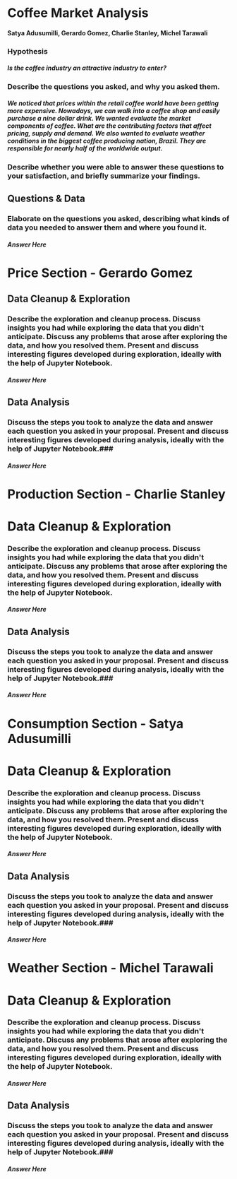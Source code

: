 # Coffee Market Analysis #
#### Satya Adusumilli, Gerardo Gomez, Charlie Stanley, Michel Tarawali ####

### Hypothesis ###
##### Is the coffee industry an attractive industry to enter? #####

### Describe the questions you asked, and why you asked them. ###
#####  We noticed that prices within the retail coffee world have been getting more expensive. Nowadays, we can walk into a coffee shop and easily purchase a nine dollar drink. We wanted evaluate the market components of coffee. What are the contributing factors that affect pricing, supply and demand. We also wanted to evaluate weather conditions in the biggest coffee producing nation, Brazil. They are responsible for nearly half of the worldwide output. #####

### Describe whether you were able to answer these questions to your satisfaction, and briefly summarize your findings. ###
#####  #####

## Questions & Data ##
### Elaborate on the questions you asked, describing what kinds of data you needed to answer them and where you found it. ### 
##### Answer Here #####

# Price Section - Gerardo Gomez #

## Data Cleanup & Exploration ##
### Describe the exploration and cleanup process. Discuss insights you had while exploring the data that you didn't anticipate. Discuss any problems that arose after exploring the data, and how you resolved them. Present and discuss interesting figures developed during exploration, ideally with the help of Jupyter Notebook. ###
##### Answer Here #####
## Data Analysis ##

### Discuss the steps you took to analyze the data and answer each question you asked in your proposal. Present and discuss interesting figures developed during analysis, ideally with the help of Jupyter Notebook.###
##### Answer Here #####

# Production Section - Charlie Stanley #

# Data Cleanup & Exploration #
### Describe the exploration and cleanup process. Discuss insights you had while exploring the data that you didn't anticipate. Discuss any problems that arose after exploring the data, and how you resolved them. Present and discuss interesting figures developed during exploration, ideally with the help of Jupyter Notebook. ###
##### Answer Here #####
## Data Analysis ##

### Discuss the steps you took to analyze the data and answer each question you asked in your proposal. Present and discuss interesting figures developed during analysis, ideally with the help of Jupyter Notebook.###
##### Answer Here #####

# Consumption Section - Satya Adusumilli #

# Data Cleanup & Exploration #
### Describe the exploration and cleanup process. Discuss insights you had while exploring the data that you didn't anticipate. Discuss any problems that arose after exploring the data, and how you resolved them. Present and discuss interesting figures developed during exploration, ideally with the help of Jupyter Notebook. ###
##### Answer Here #####
## Data Analysis ##

### Discuss the steps you took to analyze the data and answer each question you asked in your proposal. Present and discuss interesting figures developed during analysis, ideally with the help of Jupyter Notebook.###
##### Answer Here #####

# Weather Section - Michel Tarawali #

# Data Cleanup & Exploration #
### Describe the exploration and cleanup process. Discuss insights you had while exploring the data that you didn't anticipate. Discuss any problems that arose after exploring the data, and how you resolved them. Present and discuss interesting figures developed during exploration, ideally with the help of Jupyter Notebook. ###
##### Answer Here #####
## Data Analysis ##

### Discuss the steps you took to analyze the data and answer each question you asked in your proposal. Present and discuss interesting figures developed during analysis, ideally with the help of Jupyter Notebook.###
##### Answer Here #####
